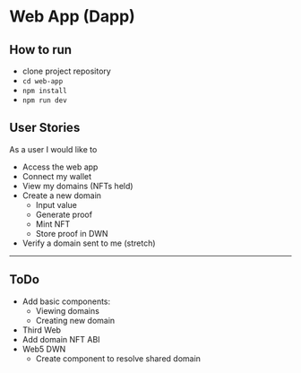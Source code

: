 # Web App (Dapp)

## How to run
- clone project repository
- `cd web-app`
- `npm install`
- `npm run dev`

## User Stories
As a user I would like to
- Access the web app
- Connect my wallet
- View my domains (NFTs held)
- Create a new domain
    - Input value
    - Generate proof
    - Mint NFT
    - Store proof in DWN
- Verify a domain sent to me (stretch)

------

## ToDo
- Add basic components:
    - Viewing domains
    - Creating new domain
- Third Web
- Add domain NFT ABI
- Web5 DWN
    - Create component to resolve shared domain 
    